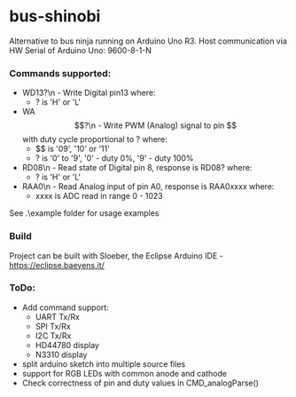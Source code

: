 # bus-shinobi
Alternative to bus ninja running on Arduino Uno R3.
Host communication via HW Serial of Arduino Uno: 9600-8-1-N

### Commands supported:
* WD13?\n - Write Digital pin13 where:
	* ? is 'H' or 'L'
* WA$$?\n - Write PWM (Analog) signal to pin $$ with duty cycle proportional to ? where:
	* $$ is '09', '10' or '11'
	* ? is '0' to '9', '0' - duty 0%, '9' - duty 100%
* RD08\n - Read state of Digital pin 8, response is RD08? where:
    * ? is 'H' or 'L'
* RAA0\n - Read Analog input of pin A0, response is RAA0xxxx where:
	* xxxx is ADC read in range 0 - 1023

See .\example folder for usage examples

### Build
Project can be built with Sloeber, the Eclipse Arduino IDE - https://eclipse.baeyens.it/

### ToDo:
* Add command support:
	* UART Tx/Rx
	* SPI Tx/Rx
	* I2C Tx/Rx
	* HD44780 display
	* N3310 display
* split arduino sketch into multiple source files
* support for RGB LEDs with common anode and cathode
* Check correctness of pin and duty values in CMD_analogParse()

